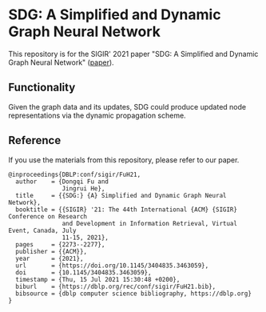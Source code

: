 # SDG: A Simplified and Dynamic Graph Neural Network
This repository is for the SIGIR' 2021 paper "SDG: A Simplified and Dynamic Graph Neural Network" ([paper](https://dongqifu.github.io/assets/pdf/SDG.pdf)).

## Functionality
Given the graph data and its updates, SDG could produce updated node representations via the dynamic propagation scheme.

## Reference
If you use the materials from this repository, please refer to our paper.
```
@inproceedings{DBLP:conf/sigir/FuH21,
  author    = {Dongqi Fu and
               Jingrui He},
  title     = {{SDG:} {A} Simplified and Dynamic Graph Neural Network},
  booktitle = {{SIGIR} '21: The 44th International {ACM} {SIGIR} Conference on Research
               and Development in Information Retrieval, Virtual Event, Canada, July
               11-15, 2021},
  pages     = {2273--2277},
  publisher = {{ACM}},
  year      = {2021},
  url       = {https://doi.org/10.1145/3404835.3463059},
  doi       = {10.1145/3404835.3463059},
  timestamp = {Thu, 15 Jul 2021 15:30:48 +0200},
  biburl    = {https://dblp.org/rec/conf/sigir/FuH21.bib},
  bibsource = {dblp computer science bibliography, https://dblp.org}
}
```
